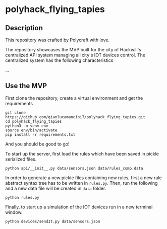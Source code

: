 # polyhack_flying_tapies


## Description
This repository was crafted by Polycraft with love.

The repository showcases the MVP built for the city of Hackwill's centralized API system managing all city's IOT devices control.
The centralized system has the following characteristics

...
## Use the MVP

First clone the repository, create a virtual environment and get the requirements 
```
git clone https://github.com/gianlucamancini7/polyhack_flying_tapies.git
cd polyhack_flying_tapies
python3 -m venv env
source env/bin/activate
pip install -r requirements.txt
```
And you should be good to go!

To start up the server, first load the rules which have been saved in pickle serialized files.
```
python api/__init__.py data/sensors.json data/rules_comp.data 
```

In order to generate a new pickle files containing new rules, first a new rule abstract syntax tree has to be written in ```rules.py```.
Then, run the following and a new data file will be created in ```data``` folder.

```
python rules.py
```

Finally, to start up a simulation of the IOT devices run in a new terminal window.
```
python devices/sendIt.py data/sensors.json     
```
